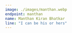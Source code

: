 ```yaml
---
image: ./images/manthan.webp
endpoint: manthan
name: Manthan Kiran Bhatkar
line: "I can be his or hers"
---
```

